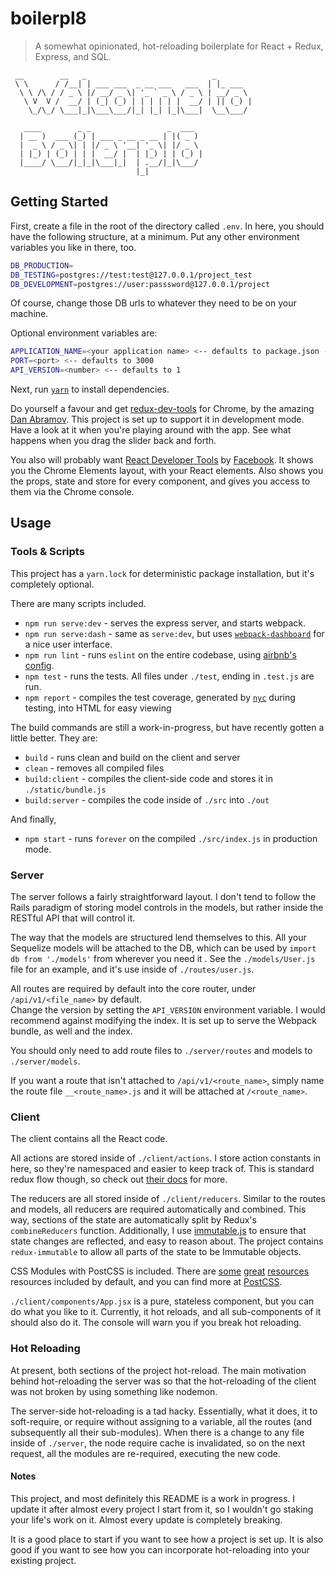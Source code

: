 # boilerpl8

> A somewhat opinionated, hot-reloading boilerplate for React + Redux, Express, and SQL.

```
 __        __   _                            _
 \ \      / /__| | ___ ___  _ __ ___   ___  | |_ ___
  \ \ /\ / / _ \ |/ __/ _ \| '_ ` _ \ / _ \ | __/ _ \
   \ V  V /  __/ | (_| (_) | | | | | |  __/ | || (_) |
    \_/\_/ \___|_|\___\___/|_| |_| |_|\___|  \__\___/

   ____        _ _                 _  ___
  | __ )  ___ (_) | ___ _ __ _ __ | |( _ )
  |  _ \ / _ \| | |/ _ \ '__| '_ \| |/ _ \
  | |_) | (_) | | |  __/ |  | |_) | | (_) |
  |____/ \___/|_|_|\___|_|  | .__/|_|\___/
                            |_|
```

## Getting Started

First, create a file in the root of the directory called `.env`.  In here, you should have the 
following structure, at a minimum.  Put any other environment variables you like in there, too.

```sh
DB_PRODUCTION=
DB_TESTING=postgres://test:test@127.0.0.1/project_test
DB_DEVELOPMENT=postgres://user:passsword@127.0.0.1/project
```

Of course, change those DB urls to whatever they need to be on your machine.

Optional environment variables are:
```sh
APPLICATION_NAME=<your application name> <-- defaults to package.json -> name
PORT=<port> <-- defaults to 3000
API_VERSION=<number> <-- defaults to 1
```

Next, run [`yarn`](https://yarnpkg.com/en/docs/install) to install dependencies.

Do yourself a favour and get [redux-dev-tools](https://github.com/gaearon/redux-devtools) for 
Chrome, by the amazing [Dan Abramov](https://github.com/gaearon).  This project is set up to 
support it in development mode.  Have a look at it when you're playing around with the app.  See what 
 happens when you drag the slider back and forth.
 
You also will probably want [React Developer Tools](https://chrome.google.com/webstore/detail/react-developer-tools/fmkadmapgofadopljbjfkapdkoienihi)
by [Facebook](https://code.facebook.com/).  It shows you the Chrome Elements layout, with your 
React elements.  Also shows you the props, state and store for every component, and gives you 
access to them via the Chrome console.

## Usage

### Tools & Scripts

This project has a `yarn.lock` for deterministic package installation, but it's completely 
optional.

There are many scripts included.

- `npm run serve:dev` - serves the express server, and starts webpack.
- `npm run serve:dash` - same as `serve:dev`, but uses [`webpack-dashboard`](https://github.com/FormidableLabs/webpack-dashboard) 
for a nice user interface.
- `npm run lint` - runs `eslint` on the entire codebase, using [airbnb's config](https://github.com/airbnb/javascript).
- `npm test` - runs the tests.  All files under `./test`, ending in `.test.js` are run.
- `npm report` - compiles the test coverage, generated by [`nyc`](https://github.com/istanbuljs/nyc) 
during testing, into HTML for easy viewing

The build commands are still a work-in-progress, but have recently gotten a little better.  They 
are:

- `build` - runs clean and build on the client and server
- `clean` - removes all compiled files
- `build:client` - compiles the client-side code and stores it in `./static/bundle.js`
- `build:server` - compiles the code inside of `./src` into `./out`

And finally, 
- `npm start` - runs `forever` on the compiled `./src/index.js` in production mode.
  
### Server

The server follows a fairly straightforward layout.  I don't tend to follow the Rails paradigm of
 storing model controls in the models, but rather inside the RESTful API that will control it.
 
The way that the models are structured lend themselves to this.  All your Sequelize models will 
be attached to the DB, which can be used by `import db from './models'` from wherever you need it
. See the `./models/User.js` file for an example, and it's use inside of `./routes/user.js`.

All routes are required by default into the core router, under `/api/v1/<file_name>` by default.  
Change the version by setting the `API_VERSION` environment variable.  I would recommend against 
modifying the index.  It is set up to serve the Webpack bundle, as well and the index.

You should only need to add route files to `./server/routes` and models to `./server/models`.

If you want a route that isn't attached to `/api/v1/<route_name>`, simply name the route file 
`__<route_name>.js` and it will be attached at `/<route_name>`.

### Client

The client contains all the React code.

All actions are stored inside of `./client/actions`.  I store action constants in here, so 
they're namespaced and easier to keep track of.  This is standard redux flow though, so check out
 [their docs](http://redux.js.org) for more.
 
The reducers are all stored inside of `./client/reducers`.  Similar to the routes and models, 
all reducers are required automatically and combined.  This way, sections of the state are 
automatically split by Redux's `combineReducers` function.  Additionally, I use [immutable.js](https://facebook.github.io/immutable-js/)
to ensure that state changes are reflected, and easy to reason about.  The project contains 
`redux-immutable` to allow all parts of the state to be Immutable objects.

CSS Modules with PostCSS is included.  There are [some](https://github.com/jonathantneal/postcss-short) 
[great](http://cssnext.io/) [resources](https://ismamz.github.io/postcss-utilities/docs) 
resources included by default, and you can find more at [PostCSS](https://github.com/postcss/postcss).

`./client/components/App.jsx` is a pure, stateless component, but you can do what you like to it.
Currently, it hot reloads, and all sub-components of it should also do it.  The console will warn
 you if you break hot reloading.
 
### Hot Reloading

At present, both sections of the project hot-reload.  The main motivation behind hot-reloading 
the server was so that the hot-reloading of the client was not broken by using something like 
nodemon.

The server-side hot-reloading is a tad hacky.  Essentially, what it does, it to soft-require, or 
require without assigning to a variable, all the routes (and subsequently all their sub-modules).
 When there is a change to any file inside of `./server`, the node require cache is invalidated, 
 so on the next request, all the modules are re-required, executing the new code.

#### Notes

This project, and most definitely this README is a work in progress.  I update it after almost 
every project I start from it, so I wouldn't go staking your life's work on it.  Almost every 
update is completely breaking.

It is a good place to start if you want to see how a project is set up.  It is also good if you 
want to see how you can incorporate hot-reloading into your existing project.